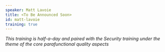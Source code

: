 ```yaml
---
speaker: Matt Lavoie
title: <To Be Announced Soon>
id: matt-lavoie
training: true
---
```

<i> This training is half-a-day and paired with the Security training under the theme of the core parafunctional quality aspects</i>
